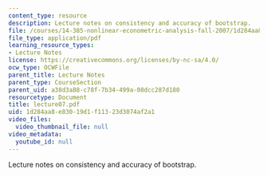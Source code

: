 ```yaml
---
content_type: resource
description: Lecture notes on consistency and accuracy of bootstrap.
file: /courses/14-385-nonlinear-econometric-analysis-fall-2007/1d284aa8e83019d1f11323d3074af2a1_lecture07.pdf
file_type: application/pdf
learning_resource_types:
- Lecture Notes
license: https://creativecommons.org/licenses/by-nc-sa/4.0/
ocw_type: OCWFile
parent_title: Lecture Notes
parent_type: CourseSection
parent_uid: a38d3a88-c78f-7b34-499a-08dcc287d180
resourcetype: Document
title: lecture07.pdf
uid: 1d284aa8-e830-19d1-f113-23d3074af2a1
video_files:
  video_thumbnail_file: null
video_metadata:
  youtube_id: null
---
```

Lecture notes on consistency and accuracy of bootstrap.